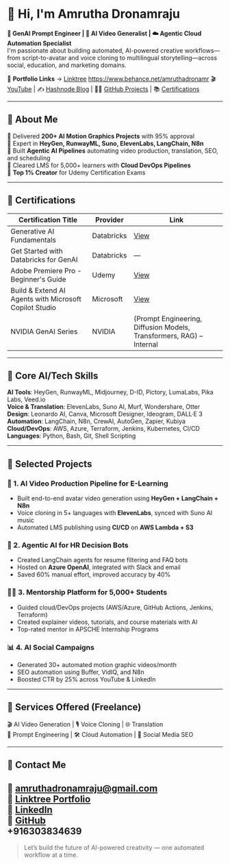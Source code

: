 # 👋 Hi, I'm Amrutha Dronamraju

**🎨 GenAI Prompt Engineer | 🎥 AI Video Generalist | ☁️ Agentic Cloud Automation Specialist**  
I'm passionate about building automated, AI-powered creative workflows—from script-to-avatar and voice cloning to multilingual storytelling—across social, education, and marketing domains.

🔗 **Portfolio Links** → [Linktree](https://linktr.ee/Portfolio_Links)  https://www.behance.net/amruthadronamr
🎬 [YouTube](https://www.youtube.com/@amruthavlogsmelody7725/videos) | ✍️ [Hashnode Blog](https://hashnode.com/@amruthadronamraju) | 🧑‍💻 [GitHub Projects](https://github.com/amruthadronamraju) | 📚 [Certifications](#-certifications)

---

## 🚀 About Me

🔹 Delivered **200+ AI Motion Graphics Projects** with 95% approval  
🔹 Expert in **HeyGen, RunwayML, Suno, ElevenLabs, LangChain, N8n**  
🔹 Built **Agentic AI Pipelines** automating video production, translation, SEO, and scheduling  
🔹 Cleared LMS for 5,000+ learners with **Cloud DevOps Pipelines**  
🔹 **Top 1% Creator** for Udemy Certification Exams

---

## 📜 Certifications

| Certification Title | Provider | Link |
|---------------------|----------|------|
| Generative AI Fundamentals | Databricks | [View](https://credentials.databricks.com/a06b3565-9f0f-44f6-9b9b-9320aa2d5ab2#acc.89ucBOFH) |
| Get Started with Databricks for GenAI | Databricks | — |
| Adobe Premiere Pro - Beginner's Guide | Udemy | [View](https://www.udemy.com/certificate/UC-f58004aa-38c1-41e1-a06b-ede9a5165fae/) |
| Build & Extend AI Agents with Microsoft Copilot Studio | Microsoft | [View](https://learn.microsoft.com/en-us/users/amruthad-7468/achievements/nvvhbmkf) |
| NVIDIA GenAI Series | NVIDIA | (Prompt Engineering, Diffusion Models, Transformers, RAG) – Internal |

---

## 🧠 Core AI/Tech Skills

**AI Tools**: HeyGen, RunwayML, Midjourney, D-ID, Pictory, LumaLabs, Pika Labs, Veed.io  
**Voice & Translation**: ElevenLabs, Suno AI, Murf, Wondershare, Otter  
**Design**: Leonardo AI, Canva, Microsoft Designer, Ideogram, DALL·E 3  
**Automation**: LangChain, N8n, CrewAI, AutoGen, Zapier, Kubiya  
**Cloud/DevOps**: AWS, Azure, Terraform, Jenkins, Kubernetes, CI/CD  
**Languages**: Python, Bash, Git, Shell Scripting

---

## 💼 Selected Projects

### 🎥 1. AI Video Production Pipeline for E-Learning
- Built end-to-end avatar video generation using **HeyGen + LangChain + N8n**
- Voice cloning in 5+ languages with **ElevenLabs**, synced with Suno AI music
- Automated LMS publishing using **CI/CD** on **AWS Lambda + S3**

### 🤖 2. Agentic AI for HR Decision Bots
- Created LangChain agents for resume filtering and FAQ bots
- Hosted on **Azure OpenAI**, integrated with Slack and email
- Saved 60% manual effort, improved accuracy by 40%

### 🧑‍🏫 3. Mentorship Platform for 5,000+ Students
- Guided cloud/DevOps projects (AWS/Azure, GitHub Actions, Jenkins, Terraform)
- Created explainer videos, tutorials, and course materials with AI
- Top-rated mentor in APSCHE Internship Programs

### 📊 4. AI Social Campaigns
- Generated 30+ automated motion graphic videos/month
- SEO automation using Buffer, VidIQ, and N8n
- Boosted CTR by 25% across YouTube & LinkedIn

---

## 🧪 Services Offered (Freelance)

🎬 AI Video Generation | 🎙️ Voice Cloning | 🌐 Translation  
🧠 Prompt Engineering | 🛠️ Cloud Automation | 🎯 Social Media SEO  

---

## 📩 Contact Me

📧 amruthadronamraju@gmail.com  
🔗 [Linktree Portfolio](https://linktr.ee/Portfolio_Links)  
🔗 [LinkedIn](https://www.linkedin.com/in/amruthadronamraju/)  
🔗 [GitHub](https://github.com/amruthadronamraju)  
    +916303834639
---

> Let’s build the future of AI-powered creativity — one automated workflow at a time.
